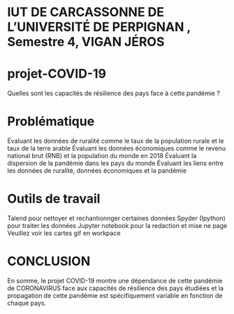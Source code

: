 # IUT DE CARCASSONNE DE L’UNIVERSITÉ DE PERPIGNAN  , Semestre 4, VIGAN JÉROS

# projet-COVID-19
Quelles sont les capacités de résilience des pays face à cette pandémie ? 

# Problématique
  Évaluant les données de ruralité comme le taux de la population rurale et le taux de la terre arable
	Évaluant les données économiques comme le revenu national brut (RNB) et la population du monde en 2018
	Évaluant la dispersion de la pandémie dans les pays du monde
  Évaluant les liens entre les données de ruralité, données économiques et la pandémie 


# Outils de travail
 Talend pour nettoyer et rechantionnger certaines données
 Spyder (Ipython) pour traiter les données
  Jupyter notebook pour la redaction et mise ne page
Veuillez voir les cartes gif en workpace

# CONCLUSION
En somme, le projet COVID-19 montre une dépendance de cette pandémie de CORONAVIRUS
face aux capacités de résilience des pays
étudiées et la propagation de cette pandémie est spécifiquement variable en fonction de chaque
pays.
